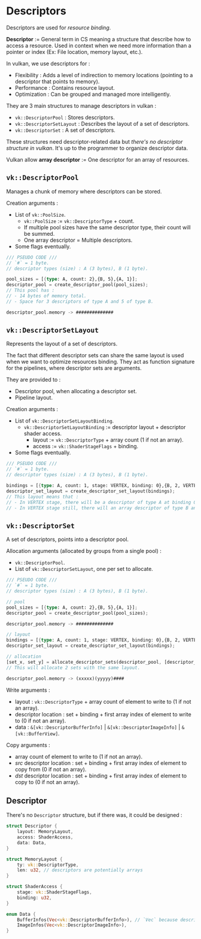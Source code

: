 # Descriptors

Descriptors are used for *resource binding*.

**Descriptor** := General term in CS meaning a structure that describe how to access a resource.
Used in context when we need more information than a pointer or index (Ex: File location, memory layout, etc.).

In vulkan, we use descriptors for :
- Flexibility : Adds a level of indirection to memory locations (pointing to a descriptor that points to memory).
- Performance : Contains resource layout.
- Optimization : Can be grouped and managed more intelligently.

They are 3 main structures to manage descriptors in vulkan :
- `vk::DescriptorPool` : Stores descriptors.
- `vk::DescriptorSetLayout` : Describes the layout of a set of descriptors.
- `vk::DescriptorSet` : A set of descriptors.

These structures need descriptor-related data but *there's no descriptor structure in vulkan*.
It's up to the programmer to organize descriptor data.

Vulkan allow **array descriptor** := One descriptor for an array of resources.

## `vk::DescriptorPool`

Manages a chunk of memory where descriptors can be stored.

Creation arguments :
- List of `vk::PoolSize`.
    - `vk::PoolSize` := `vk::DescriptorType` + count.
    - If multiple pool sizes have the same descriptor type, their count will be summed.
    - One array descriptor = Multiple descriptors.
- Some flags eventually.

```rust
/// PSEUDO CODE ///
// `#` = 1 byte.
// descriptor types (size) : A (3 bytes), B (1 byte).

pool_sizes = [{type: A, count: 2},{B, 5},{A, 1}];
descriptor_pool = create_descriptor_pool(pool_sizes);
// This pool has :
// - 14 bytes of memory total.
// - Space for 3 descriptors of type A and 5 of type B. 

descriptor_pool.memory -> ##############
```

## `vk::DescriptorSetLayout`

Represents the layout of a set of descriptors.

The fact that different descriptor sets can share the same layout is used when we want to optimize resources binding.
They act as function signature for the pipelines, where descriptor sets are arguments.

They are provided to :
- Descriptor pool, when allocating a descriptor set.
- Pipeline layout.

Creation arguments :
- List of `vk::DescriptorSetLayoutBinding`.
    - `vk::DescriptorSetLayoutBinding` := descriptor layout + descriptor shader access.
        - layout := `vk::DescriptorType` + array count (1 if not an array).
        - access := `vk::ShaderStageFlags` + binding.
- Some flags eventually.

```rust
/// PSEUDO CODE ///
// `#` = 1 byte.
// descriptor types (size) : A (3 bytes), B (1 byte).

bindings = [{type: A, count: 1, stage: VERTEX, binding: 0},{B, 2, VERTEX, 1}]; 
descriptor_set_layout = create_descriptor_set_layout(bindings);
// This layout means that :
// - In VERTEX stage, there will be a descriptor of type A at binding 0.
// - In VERTEX stage still, there will an array descriptor of type B and length 2 at binding 1.
```

## `vk::DescriptorSet`

A set of descriptors, points into a descriptor pool.

Allocation arguments (allocated by groups from a single pool) :
- `vk::DescriptorPool`.
- List of `vk::DescriptorSetLayout`, one per set to allocate.

```rust
/// PSEUDO CODE ///
// `#` = 1 byte.
// descriptor types (size) : A (3 bytes), B (1 byte).

// pool
pool_sizes = [{type: A, count: 2},{B, 5},{A, 1}];
descriptor_pool = create_descriptor_pool(pool_sizes);

descriptor_pool.memory -> ##############

// layout
bindings = [{type: A, count: 1, stage: VERTEX, binding: 0},{B, 2, VERTEX, 1}]; 
descriptor_set_layout = create_descriptor_set_layout(bindings);

// allocation
[set_x, set_y] = allocate_descriptor_sets(descriptor_pool, [descriptor_set_layout, descriptor_set_layout]);
// This will allocate 2 sets with the same layout.

descriptor_pool.memory -> (xxxxx)(yyyyy)####
```

Write arguments :
- layout : `vk::DescriptorType` + array count of element to write to (1 if not an array).
- descriptor location : set + binding + first array index of element to write to (0 if not an array).
- data : `&[vk::DescriptorBufferInfo]` | `&[vk::DescriptorImageInfo]` | `&[vk::BufferView]`.

Copy arguments :
- array count of element to write to (1 if not an array).
- *src* descriptor location : set + binding + first array index of element to copy from (0 if not an array).
- *dst* descriptor location : set + binding + first array index of element to copy to (0 if not an array).

## Descriptor

There's no `Descriptor` structure, but if there was, it could be designed :

```rust
struct Descriptor {
    layout: MemoryLayout,
    access: ShaderAccess,
    data: Data,
}

struct MemoryLayout {
    ty: vk::DescriptorType,
    len: u32, // descriptors are potentially arrays
}

struct ShaderAccess {
    stage: vk::ShaderStageFlags,
    binding: u32,
}

enum Data {
    BufferInfos(Vec<vk::DescriptorBufferInfo>), // `Vec` because descriptors are potentially arrays
    ImageInfos(Vec<vk::DescriptorImageInfo>),
}
```

